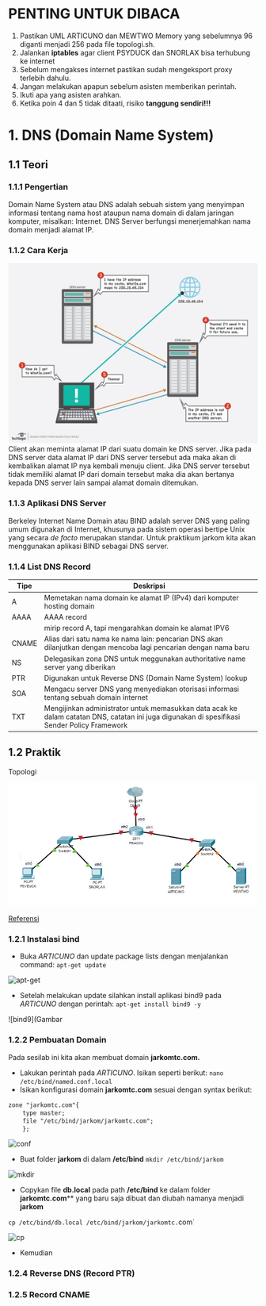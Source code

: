 # PENTING UNTUK DIBACA
1. Pastikan UML ARTICUNO dan MEWTWO Memory yang sebelumnya 96 diganti menjadi 256 pada file topologi.sh.
2. Jalankan **iptables** agar client PSYDUCK dan SNORLAX bisa terhubung ke internet
3. Sebelum mengakses internet pastikan sudah mengeksport proxy terlebih dahulu.
4. Jangan melakukan apapun sebelum asisten memberikan perintah.
5. Ikuti apa yang asisten arahkan.
6. Ketika poin 4 dan 5 tidak ditaati, risiko **tanggung sendiri!!!**

# 1. DNS (Domain Name System)
## 1.1 Teori
### 1.1.1 Pengertian
Domain Name System atau DNS adalah sebuah sistem yang menyimpan informasi tentang nama host ataupun nama domain di dalam jaringan komputer, misalkan: Internet. DNS Server berfungsi menerjemahkan nama domain menjadi alamat IP.
### 1.1.2 Cara Kerja
![CaraKerja](Gambar/CaraKerja.jpg)
Client akan meminta alamat IP dari suatu domain ke DNS server. Jika pada DNS server data alamat IP dari DNS server tersebut ada maka akan di kembalikan alamat IP nya kembali menuju client. Jika DNS server tersebut tidak memiliki alamat IP dari domain tersebut maka dia akan bertanya kepada DNS server lain sampai alamat domain ditemukan.
### 1.1.3 Aplikasi DNS Server
Berkeley Internet Name Domain atau BIND adalah server DNS yang paling umum digunakan di Internet, khusunya pada sistem operasi bertipe Unix yang secara *de facto* merupakan standar. Untuk praktikum jarkom kita akan menggunakan aplikasi BIND sebagai DNS server.
### 1.1.4 List DNS Record
|Tipe|Deskripsi  |
|--|--|
| A | Memetakan nama domain ke alamat IP (IPv4) dari komputer hosting domain |
| AAAA | AAAA record  |
|  | mirip record A, tapi mengarahkan domain ke alamat IPV6 |
| CNAME | Alias dari satu nama ke nama lain: pencarian DNS akan dilanjutkan dengan mencoba lagi pencarian dengan nama baru |
| NS | Delegasikan zona DNS untuk meggunakan authoritative name server yang diberikan |
| PTR | Digunakan untuk Reverse DNS (Domain Name System) lookup |
| SOA | Mengacu server DNS yang menyediakan otorisasi informasi tentang sebuah domain internet |
| TXT | Mengijinkan administrator untuk memasukkan data acak ke dalam catatan DNS, catatan ini juga digunakan di spesifikasi Sender Policy Framework |
## 1.2 Praktik
Topologi


![topologi](Gambar/Topologi.png)


[Referensi](https://github.com/afrchmdi/Jarkom-Modul-Pengenalan-UML)
### 1.2.1 Instalasi bind

 - Buka *ARTICUNO* dan update package lists dengan menjalankan command: 
 `apt-get update`

![apt-get](Gambar/get-update)

 - Setelah melakukan update silahkan install aplikasi bind9 pada *ARTICUNO* dengan perintah:
 `apt-get install bind9 -y`
 
![bind9](Gambar

### 1.2.2 Pembuatan Domain
Pada sesilab ini kita akan membuat domain **jarkomtc.com.**

 - Lakukan perintah pada *ARTICUNO*. Isikan seperti berikut:
`nano /etc/bind/named.conf.local`
 - Isikan konfigurasi domain **jarkomtc.com** sesuai dengan syntax berikut:
```
zone "jarkomtc.com"{
	type master;
	file "/etc/bind/jarkom/jarkomtc.com";
	};
```
![conf](Gambar/conf)

 - Buat folder **jarkom** di dalam **/etc/bind**
`mkdir /etc/bind/jarkom`

![mkdir](Gambar/mkdir)

 - Copykan file **db.local** pada path **/etc/bind** ke dalam folder **jarkomtc.com**** yang baru saja dibuat dan diubah namanya menjadi **jarkom**

`cp /etc/bind/db.local /etc/bind/jarkom/jarkomtc.`com`

![cp](Gambar/cp)

 - Kemudian 

### 1.2.4 Reverse DNS (Record PTR)

### 1.2.5 Record CNAME
<!--stackedit_data:
eyJoaXN0b3J5IjpbLTE2MDY5MDI2MzEsLTExMjkwNzUyMTYsND
cyOTM0NDAzLDE2NDAzNzA5MjksLTIwNDE4MjA2NTYsLTYyNTgy
ODUzNiwxNjU2ODg0Njg5LDExMzM1NDA5MzAsMzUxNTIyMjQ0LC
0xMDQ2ODM2NTQ2LDQyMDI3NDg4NywtNjY5MTc3Mzg3LDE1OTE5
MTE2NjVdfQ==
-->